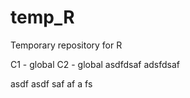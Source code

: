 # temp_R
Temporary repository for R

C1 - global
C2 - global
asdfdsaf
adsfdsaf


asdf
asdf
saf
af
a
fs